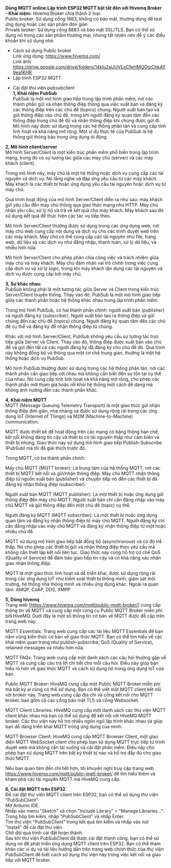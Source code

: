 <strong>Dùng MQTT online:Lập trình ESP32 MQTT bật tắt đèn với Hivemq Broker</strong><br>
**- Khái niệm:**
Hivemq Broker chia thành 2 loại:<br>
Public broker: Sử dụng cổng 1883, không có bảo mật, thường dùng để test ứng dụng hoặc các sản phẩm đơn giản<br>
Private broker: Sử dụng cổng 8883 và bảo mật SSL/TLS. Bạn có thể sử dụng nó trong các sản phẩm thương mại, nhưng tất nhiên nên để ý các điều khoản khi sử dụng nhé
- Cách sử dụng Public broker<br>
Link ứng dụng: https://www.hivemq.com/<br>
Link ảnh: https://drive.google.com/drive/folders/14kIu2sUUVLoCfeHMQGtzChkAY9ea1KHR
- Lập trình ESP32 MQTT
+ Cài đặt thư viện pubsubclient<br>
**1, Khái niệm PubSub**<br>
PubSub là một mô hình giao tiếp trong lập trình phần mềm, nơi các thành phần gửi và nhận thông điệp thông qua việc xuất bản và đăng ký các thông điệp trên các chủ đề (topics) chung. Người xuất bản tạo và gửi thông điệp vào chủ đề, trong khi người đăng ký quan tâm đến các thông điệp trong chủ đề đó và nhận thông điệp khi chúng được gửi đi. Mô hình này được sử dụng trong các hệ thống phân tán và cung cấp tính linh hoạt và khả năng mở rộng. Một ví dụ thực tế của PubSub là hệ thống gửi thông báo trong ứng dụng di động.

**2, Mô hình client/server**<br>
Mô hình Server/Client là một kiến trúc phần mềm phổ biến trong lập trình mạng, trong đó có sự tương tác giữa các máy chủ (server) và các máy khách (client).

Trong mô hình này, máy chủ là một hệ thống hoặc dịch vụ cung cấp các tài nguyên và dịch vụ. Nó lắng nghe và đáp ứng yêu cầu từ các máy khách. Máy khách là các thiết bị hoặc ứng dụng yêu cầu tài nguyên hoặc dịch vụ từ máy chủ.

Quá trình hoạt động của mô hình Server/Client diễn ra như sau: máy khách gửi yêu cầu đến máy chủ thông qua giao thức mạng như HTTP. Máy chủ nhận yêu cầu, xử lý nó và trả về kết quả cho máy khách. Máy khách sau đó sử dụng kết quả để thực hiện các tác vụ tiếp theo.

Mô hình Server/Client thường được sử dụng trong các ứng dụng web, nơi máy chủ web cung cấp nội dung và dịch vụ cho các trình duyệt web trên các máy khách. Máy chủ có thể cung cấp các tài nguyên như file, trang web, dữ liệu và các dịch vụ như đăng nhập, thanh toán, xử lý dữ liệu, và nhiều hơn nữa.

Mô hình Server/Client cho phép phân chia công việc và trách nhiệm giữa máy chủ và máy khách. Máy chủ đảm nhận vai trò chính trong việc cung cấp dịch vụ và xử lý logic, trong khi máy khách tận dụng các tài nguyên và dịch vụ được cung cấp bởi máy chủ.

**3, Sự khác nhau:**<br>
PubSub không phải là một tương tác giữa Server và Client trong kiến trúc Server/Client truyền thống. Thay vào đó, PubSub là một mô hình giao tiếp giữa các thành phần hoặc hệ thống khác nhau trong lập trình phần mềm.

Trong mô hình PubSub, có hai thành phần chính: người xuất bản (publisher) và người đăng ký (subscriber). Người xuất bản tạo ra thông điệp và gửi chúng đến các chủ đề (topics) chung. Người đăng ký quan tâm đến các chủ đề cụ thể và đăng ký để nhận thông điệp từ chúng.

Khác với mô hình Server/Client, PubSub không yêu cầu sự tương tác trực tiếp giữa Server và Client. Thay vào đó, thông điệp được xuất bản vào chủ đề và gửi đến tất cả các người đăng ký đã đăng ký cho chủ đề đó. Quá trình này không đồng bộ và thông qua một cơ chế trung gian, thường là một hệ thống hoặc dịch vụ PubSub.

Mô hình PubSub thường được sử dụng trong các hệ thống phân tán, nơi các thành phần cần giao tiếp với nhau mà không cần biết đến sự tồn tại cụ thể của nhau. Nó cung cấp tính linh hoạt và khả năng mở rộng, cho phép các thành phần mới tham gia hoặc rời khỏi hệ thống một cách dễ dàng mà không ảnh hưởng đến các thành phần khác.

**4, Khái niệm MQTT**<br>
MQTT (Message Queuing Telemetry Transport) là một giao thức gửi nhận thông điệp đơn giản, nhẹ nhàng và được sử dụng rộng rãi trong các ứng dụng IoT (Internet of Things) và M2M (Machine-to-Machine) communication.

MQTT được thiết kế để hoạt động trên các mạng có băng thông hạn chế, kết nối không đáng tin cậy và thiết bị có tài nguyên thấp như cảm biến và thiết bị nhúng. Giao thức này sử dụng mô hình giao tiếp Publish-Subscribe (PubSub) mà tôi đã giải thích trước đó.

Trong MQTT, có ba thành phần chính:

Máy chủ MQTT (MQTT broker): Là trung tâm của hệ thống MQTT, nơi các thiết bị MQTT kết nối và gửi/nhận thông điệp. Máy chủ MQTT nhận thông điệp từ nguồn xuất bản (publisher) và chuyển tiếp nó đến các thiết bị đã đăng ký nhận thông điệp (subscriber).

Người xuất bản MQTT (MQTT publisher): Là một thiết bị hoặc ứng dụng gửi thông điệp đến máy chủ MQTT. Người xuất bản chỉ cần đăng nhập vào máy chủ MQTT và gửi thông điệp đến một chủ đề (topic) cụ thể.

Người đăng ký MQTT (MQTT subscriber): Là một thiết bị hoặc ứng dụng quan tâm và đăng ký nhận thông điệp từ máy chủ MQTT. Người đăng ký chỉ cần đăng nhập vào máy chủ MQTT và đăng ký nhận thông điệp từ một hoặc nhiều chủ đề.

MQTT sử dụng mô hình giao tiếp bất đồng bộ (asynchronous) và có độ trễ thấp. Nó cho phép các thiết bị gửi và nhận thông điệp theo yêu cầu mà không cần thiết lập kết nối liên tục. Giao thức này cũng hỗ trợ cơ chế QoS (Quality of Service) để đảm bảo giao tiếp tin cậy và có khả năng xác nhận giao nhận thông điệp.

MQTT là một giao thức linh hoạt và dễ triển khai, được sử dụng rộng rãi trong các ứng dụng IoT như kiểm soát thiết bị thông minh, giám sát môi trường, hệ thống nhà thông minh và nhiều ứng dụng khác.
Ngoài ra quan tâm: AMQP, CoAP, DDS, XMPP

**5, Dùng hivemq**<br>
Trang web [https://www.hivemq.com/mqtt/public-mqtt-broker/] cung cấp thông tin về MQTT và cung cấp một công cụ Public MQTT Broker miễn phí bởi HiveMQ. Dưới đây là một số thông tin cơ bản về MQTT được đề cập trên trang web này:

MQTT Essentials: Trang web cung cấp các tài liệu MQTT Essentials để bạn nắm vững kiến thức cơ bản về giao thức MQTT. Bạn có thể tìm hiểu về các khái niệm quan trọng như publish-subscribe, QoS (Quality of Service), retained messages và nhiều hơn nữa.

MQTT FAQs: Trang web cung cấp một danh sách các câu hỏi thường gặp về MQTT và cung cấp câu trả lời chi tiết cho mỗi câu hỏi. Điều này giúp bạn hiểu rõ hơn về giao thức MQTT và cách sử dụng nó trong ứng dụng IoT của bạn.

Public MQTT Broker: HiveMQ cung cấp một Public MQTT Broker miễn phí mà bất kỳ ai cũng có thể sử dụng. Bạn có thể viết một MQTT client kết nối với broker này. Trang web cung cấp địa chỉ và cổng kết nối cho MQTT broker, bao gồm cả các cổng bảo mật TLS và cổng Websocket.

MQTT Client Libraries: HiveMQ cung cấp một danh sách các thư viện MQTT client khác nhau mà bạn có thể sử dụng để kết nối với HiveMQ MQTT broker. Các thư viện này hỗ trợ nhiều ngôn ngữ lập trình khác nhau và giúp bạn dễ dàng triển khai MQTT trong ứng dụng của mình.

MQTT Browser Client: HiveMQ cung cấp MQTT Browser Client, một giao diện MQTT WebSocket client cho phép bạn sử dụng MQTT trực tiếp từ trình duyệt web mà không cần tải xuống và cài đặt phần mềm. Điều này cho phép bạn sử dụng MQTT trên bất kỳ thiết bị nào và hỗ trợ đầy đủ cho giao thức MQTT.

Nếu bạn quan tâm đến chi tiết hơn, tôi khuyến nghị truy cập trang web https://www.hivemq.com/mqtt/public-mqtt-broker/ để tìm hiểu thêm và khám phá các tài nguyên MQTT mà HiveMQ cung cấp.

**6, Cài đặt MQTT trên ESP32**<br>
Để cài đặt thư viện MQTT client trên ESP32, bạn có thể sử dụng thư viện "PubSubClient":<br>
Mở Arduino IDE.<br>
Nhấp vào menu "Sketch" và chọn "Include Library" > "Manage Libraries...".<br>
Trong hộp tìm kiếm, nhập "PubSubClient" và nhấp Enter.<br>
Tìm thư viện "PubSubClient" trong kết quả tìm kiếm và nhấp vào nút "Install" để cài đặt thư viện.<br>
Chờ đợi quá trình cài đặt hoàn thành.<br>
Sau khi thư viện PubSubClient đã được cài đặt thành công, bạn có thể sử dụng nó để phát triển ứng dụng MQTT client trên ESP32. Bạn có thể tham khảo các ví dụ và tài liệu hướng dẫn trên trang web chính thức của thư viện PubSubClient để biết cách sử dụng thư viện này trong việc kết nối và giao tiếp với MQTT broker.
